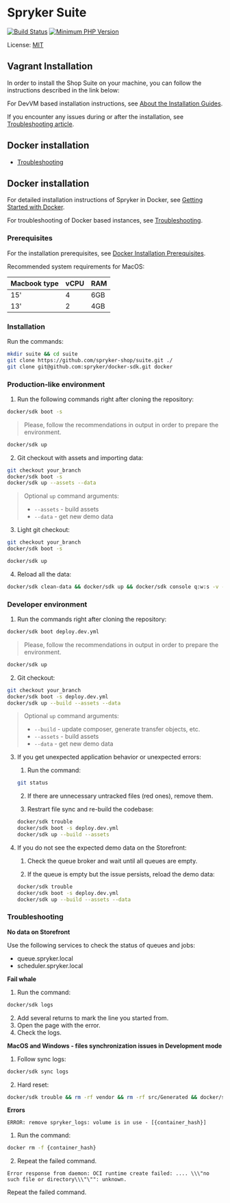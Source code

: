 # Spryker Suite
[![Build Status](https://github.com/spryker-shop/suite/workflows/CI/badge.svg)](https://github.com/spryker-shop/suite/actions?query=workflow%3ACI)
[![Minimum PHP Version](https://img.shields.io/badge/php-%3E%3D%207.3-8892BF.svg)](https://php.net/)

License: [MIT](LICENSE)

## Vagrant Installation
In order to install the Shop Suite on your machine, you can follow the instructions described in the link below:

For DevVM based installation instructions, see [About the Installation Guides](https://documentation.spryker.com/docs/about-installation).

If you encounter any issues during or after the installation, see [Troubleshooting article](https://documentation.spryker.com/docs/troubleshooting).

## Docker installation

* [Troubleshooting](https://academy.spryker.com/getting_started/troubleshooting.html)

## Docker installation

For detailed installation instructions of Spryker in Docker, see [Getting Started with Docker](https://documentation.spryker.com/docs/getting-started-with-docker).

For troubleshooting of Docker based instances, see [Troubleshooting](https://documentation.spryker.com/docs/spryker-in-docker-troubleshooting).

### Prerequisites

For the installation prerequisites, see [Docker Installation Prerequisites](https://documentation.spryker.com/docs/docker-installation-prerequisites).

Recommended system requirements for MacOS:

|Macbook type|vCPU| RAM|
|---|---|---|
|15' | 4 | 6GB |
|13' | 2 | 4GB |

### Installation

Run the commands:
```bash
mkdir suite && cd suite
git clone https://github.com/spryker-shop/suite.git ./
git clone git@github.com:spryker/docker-sdk.git docker
```

### Production-like environment

1. Run the following commands right after cloning the repository:

```bash
docker/sdk boot -s
```

> Please, follow the recommendations in output in order to prepare the environment.

```bash
docker/sdk up
```

2. Git checkout with assets and importing data:

```bash
git checkout your_branch
docker/sdk boot -s
docker/sdk up --assets --data
```

> Optional `up` command arguments:
>
> - `--assets` - build assets
> - `--data` - get new demo data

3. Light git checkout:

```bash
git checkout your_branch
docker/sdk boot -s

docker/sdk up
```

4. Reload all the data:

```bash
docker/sdk clean-data && docker/sdk up && docker/sdk console q:w:s -v -s
```

### Developer environment

1. Run the commands right after cloning the repository:

```bash
docker/sdk boot deploy.dev.yml
```

> Please, follow the recommendations in output in order to prepare the environment.

```bash
docker/sdk up
```

2. Git checkout:

```bash
git checkout your_branch
docker/sdk boot -s deploy.dev.yml
docker/sdk up --build --assets --data
```

> Optional `up` command arguments:
>
> - `--build` - update composer, generate transfer objects, etc.
> - `--assets` - build assets
> - `--data` - get new demo data

3. If you get unexpected application behavior or unexpected errors:

    1. Run the command:
    ```bash
    git status
    ```

    2. If there are unnecessary untracked files (red ones), remove them.

    3. Restrart file sync and re-build the codebase:
    ```bash
    docker/sdk trouble
    docker/sdk boot -s deploy.dev.yml
    docker/sdk up --build --assets
    ```

4. If you do not see the expected demo data on the Storefront:

    1. Check the queue broker and wait until all queues are empty.

    2. If the queue is empty but the issue persists, reload the demo data:
    ```bash
    docker/sdk trouble
    docker/sdk boot -s deploy.dev.yml
    docker/sdk up --build --assets --data
    ```

### Troubleshooting

**No data on Storefront**

Use the following services to check the status of queues and jobs:
- queue.spryker.local
- scheduler.spryker.local

**Fail whale**

1. Run the command:
```bash
docker/sdk logs
```
2. Add several returns to mark the line you started from.
3. Open the page with the error.
4. Check the logs.

**MacOS and Windows - files synchronization issues in Development mode**

1. Follow sync logs:
```bash
docker/sdk sync logs
```
2. Hard reset:
```bash
docker/sdk trouble && rm -rf vendor && rm -rf src/Generated && docker/sdk sync && docker/sdk up
```

**Errors**

`ERROR: remove spryker_logs: volume is in use - [{container_hash}]`

1. Run the command:
```bash
docker rm -f {container_hash}
```
2. Repeat the failed command.

`Error response from daemon: OCI runtime create failed: .... \\\"no such file or directory\\\"\"": unknown.`

Repeat the failed command.
